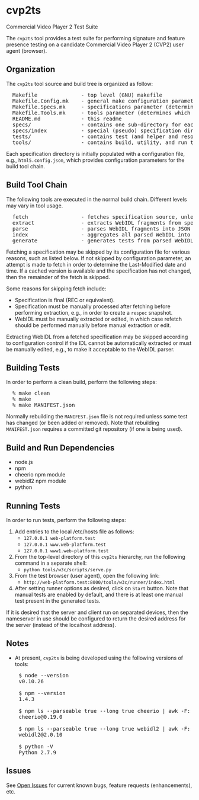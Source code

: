 <!--
// DO NOT ALTER OR REMOVE COPYRIGHT NOTICES OR THIS FILE HEADER
//  
// Copyright (C) 2014, Skynav, Inc. & Cable Television Laboratories, Inc.
//  
// Redistribution and use in source and binary forms, with or without modification, are
// permitted provided that the following conditions are met:
//
// * Redistributions of source code must retain the above copyright notice, this list
//   of conditions and the following disclaimer.
// * Redistributions in binary form must reproduce the above copyright notice, this list
//   of conditions and the following disclaimer in the documentation and/or other
//   materials provided with the distribution.
//
// THIS SOFTWARE IS PROVIDED BY THE COPYRIGHT HOLDERS AND CONTRIBUTORS
// "AS IS" AND ANY EXPRESS OR IMPLIED WARRANTIES, INCLUDING, BUT NOT LIMITED
// TO, THE IMPLIED WARRANTIES OF MERCHANTABILITY AND FITNESS FOR A
// PARTICULAR PURPOSE ARE DISCLAIMED. IN NO EVENT SHALL THE COPYRIGHT
// HOLDER OR CONTRIBUTORS BE LIABLE FOR ANY DIRECT, INDIRECT, INCIDENTAL,
// SPECIAL, EXEMPLARY, OR CONSEQUENTIAL DAMAGES (INCLUDING, BUT NOT
// LIMITED TO, PROCUREMENT OF SUBSTITUTE GOODS OR SERVICES; LOSS OF USE,
// DATA, OR PROFITS; OR BUSINESS INTERRUPTION) HOWEVER CAUSED AND ON ANY
// THEORY OF LIABILITY, WHETHER IN CONTRACT, STRICT LIABILITY, OR TORT
// (INCLUDING NEGLIGENCE OR OTHERWISE) ARISING IN ANY WAY OUT OF THE USE OF
// THIS SOFTWARE, EVEN IF ADVISED OF THE POSSIBILITY OF SUCH DAMAGE.
-->

cvp2ts
======

Commercial Video Player 2 Test Suite

The `cvp2ts` tool provides a test suite for performing signature and feature presence testing on a candidate Commercial Video Player 2 (CVP2) user agent (browser).

## Organization

The `cvp2ts` tool source and build tree is organized as follow:

<pre>
  Makefile              - top level (GNU) makefile
  Makefile.Config.mk    - general make configuration parameters
  Makefile.Specs.mk     - specifications parameter (determines which specifications to process)
  Makefile.Tools.mk     - tools parameter (determines which tools are run)
  README.md             - this readme
  specs/                - contains one sub-directory for each specification
  specs/index           - special (pseudo) specification directory where aggregate parsed IDL index is written
  tests/                - contains test (and helper and resource) files produced by build
  tools/                - contains build, utility, and run tools
</pre>

Each specification directory is initially populated with a configuration file, e.g.,
`html5.config.json`, which provides configuration parameters for the build tool chain.

## Build Tool Chain

The following tools are executed in the normal build chain. Different levels may vary in tool usage.

<pre>
  fetch                 - fetches specification source, unless skipped (see below)
  extract               - extracts WebIDL fragments from specification source unless skipped (see below)
  parse                 - parses WebIDL fragments into JSON representation
  index                 - aggregates all parsed WebIDL into an index, used in subsequent steps
  generate              - generates tests from parsed WebIDL fragments
</pre>

Fetching a specification may be skipped by its configuration file for various reasons, such as listed below. If not skipped by configuration parameter, an attempt is made to fetch in order to determine the Last-Modified date and time. If a cached version is available and the specification has not changed, then the remainder of the fetch is skipped.

Some reasons for skipping fetch include:

 * Specification is final (REC or equivalent).
 * Specification must be manually processed after fetching before performing extraction, e.g., in order to create a `respec` snapshot.
 * WebIDL must be manually extracted or edited, in which case refetch should be performed manually before manual extraction or edit.

Extracting WebIDL from a fetched specification may be skipped according to configuration control if the IDL cannot be automatically extracted or must be manually edited, e.g., to make it acceptable to the WebIDL parser.

## Building Tests

In order to perform a clean build, perform the following steps:

<pre>
  % make clean
  % make
  % make MANIFEST.json
</pre>

Normally rebuilding the `MANIFEST.json` file is not required unless some test has changed (or been added or removed). Note that rebuilding `MANIFEST.json` requires a committed git repository (if one is being used).

## Build and Run Dependencies

 * node.js
 * npm
 * cheerio npm module
 * webidl2 npm module
 * python

## Running Tests

In order to run tests, perform the following steps:

 1. Add entries to the local /etc/hosts file as follows:
    * `127.0.0.1 web-platform.test`
    * `127.0.0.1 www.web-platform.test`
    * `127.0.0.1 www1.web-platform.test`
 2. From the top-level directory of this `cvp2ts` hierarchy, run the following command in a separate shell:
    * `python tools/w3c/scripts/serve.py`
 3. From the test browser (user agent), open the following link:
    * `http://web-platform.test:8000/tools/w3c/runner/index.html`
 4. After setting runner options as desired, click on `Start` button. Note that manual tests are enabled by default, and there is at least one manual test present in the generated tests.

If it is desired that the server and client run on separated devices, then the nameserver in use should be configured to return the desired address for the server (instead of the localhost address).

## Notes

 * At present, `cvp2ts` is being developed using the following versions of tools:

<pre>
    $ node --version
    v0.10.26

    $ npm --version
    1.4.3

    $ npm ls --parseable true --long true cheerio | awk -F: '{print $2}'
    cheerio@0.19.0

    $ npm ls --parseable true --long true webidl2 | awk -F: '{print $2}'
    webidl2@2.0.10

    $ python -V
    Python 2.7.9
</pre>

## Issues

See [Open Issues](http://github.com/skynav/cvp2ts/issues?state=open) for current known bugs, feature requests (enhancements), etc.
